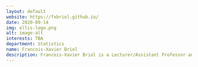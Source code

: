 ```yaml
---
layout: default
website: https://fxbriol.github.io/
date: 2020-09-14
img: ellis-logo.png
alt: image-alt
interests: TBA
department: Statistics
name: Francois-Xavier Briol
description: Francois-Xavier Briol is a Lecturer/Assistant Professor and a Group leader of "Fundamentals of Statistical Machine Learning, ATI. His research includes theory and methodology for computation and learning in large scale and computationally expensive probabilistic models. He has developed tools in kernel methods, Gaussian processes, Stein's method and Monte Carlo. He has a Discussion paper in the journal of Statistical Science, and spotlights/long talks at ICML and NeurIPS. He  currently supervises two PhD students and has long-term collaborations with Cambridge, Imperial College London, Oxford, Warwick and Microsoft Research. 
---
```

